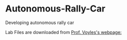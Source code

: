 # Autonomous-Rally-Car
Developing autonomous rally car

Lab Files are downloaded from [Prof. Voyles's webpage:](http://web.ics.purdue.edu/~rvoyles/Classes/ROSprogramming/index.html)
